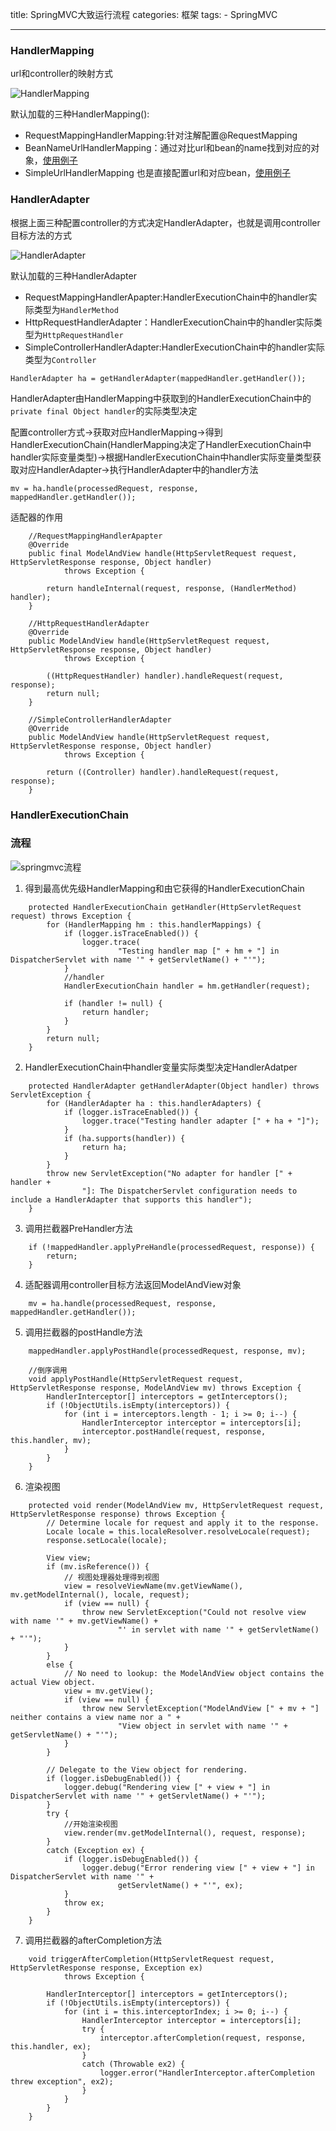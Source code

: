 title: SpringMVC大致运行流程
categories: 框架
tags: 
	- SpringMVC

---

### HandlerMapping

url和controller的映射方式


![HandlerMapping](http://wx3.sinaimg.cn/large/96b7c0f4ly1g2blsrig3yj20bv04174a.jpg)


默认加载的三种HandlerMapping():

- RequestMappingHandlerMapping:针对注解配置@RequestMapping
- BeanNameUrlHandlerMapping：通过对比url和bean的name找到对应的对象，[使用例子](https://www.tutorialspoint.com/springmvc/springmvc_beannameurlhandlermapping.htm)
- SimpleUrlHandlerMapping 也是直接配置url和对应bean，[使用例子](https://www.tutorialspoint.com/springmvc/springmvc_simpleurlhandlermapping.htm)

### HandlerAdapter

根据上面三种配置controller的方式决定HandlerAdapter，也就是调用controller目标方法的方式

![HandlerAdapter](http://wx2.sinaimg.cn/large/96b7c0f4ly1g2bm2cj768j20dv042aa3.jpg)

默认加载的三种HandlerAdapter

- RequestMappingHandlerApapter:HandlerExecutionChain中的handler实际类型为`HandlerMethod`
- HttpRequestHandlerAdapter：HandlerExecutionChain中的handler实际类型为`HttpRequestHandler`
- SimpleControllerHandlerAdapter:HandlerExecutionChain中的handler实际类型为`Controller`

`HandlerAdapter ha = getHandlerAdapter(mappedHandler.getHandler());`

HandlerAdapter由HandlerMapping中获取到的HandlerExecutionChain中的`private final Object handler`的实际类型决定

配置controller方式->获取对应HandlerMapping->得到HandlerExecutionChain(HandlerMapping决定了HandlerExecutionChain中handler实际变量类型)->根据HandlerExecutionChain中handler实际变量类型获取对应HandlerAdapter->执行HandlerAdapter中的handler方法

`mv = ha.handle(processedRequest, response, mappedHandler.getHandler());`

适配器的作用

```
	//RequestMappingHandlerApapter
	@Override
	public final ModelAndView handle(HttpServletRequest request, HttpServletResponse response, Object handler)
			throws Exception {

		return handleInternal(request, response, (HandlerMethod) handler);
	}

	//HttpRequestHandlerAdapter
	@Override
	public ModelAndView handle(HttpServletRequest request, HttpServletResponse response, Object handler)
			throws Exception {

		((HttpRequestHandler) handler).handleRequest(request, response);
		return null;
	}

	//SimpleControllerHandlerAdapter
	@Override
	public ModelAndView handle(HttpServletRequest request, HttpServletResponse response, Object handler)
			throws Exception {

		return ((Controller) handler).handleRequest(request, response);
	}
```

### HandlerExecutionChain



### 流程

![springmvc流程](http://wx4.sinaimg.cn/large/96b7c0f4ly1g2cfxsdnhfj20w20q878x.jpg)

1. 得到最高优先级HandlerMapping和由它获得的HandlerExecutionChain

```
	protected HandlerExecutionChain getHandler(HttpServletRequest request) throws Exception {
		for (HandlerMapping hm : this.handlerMappings) {
			if (logger.isTraceEnabled()) {
				logger.trace(
						"Testing handler map [" + hm + "] in DispatcherServlet with name '" + getServletName() + "'");
			}
			//handler
			HandlerExecutionChain handler = hm.getHandler(request);
			
			if (handler != null) {
				return handler;
			}
		}
		return null;
	}
```

2. HandlerExecutionChain中handler变量实际类型决定HandlerAdatper

```
	protected HandlerAdapter getHandlerAdapter(Object handler) throws ServletException {
		for (HandlerAdapter ha : this.handlerAdapters) {
			if (logger.isTraceEnabled()) {
				logger.trace("Testing handler adapter [" + ha + "]");
			}
			if (ha.supports(handler)) {
				return ha;
			}
		}
		throw new ServletException("No adapter for handler [" + handler +
				"]: The DispatcherServlet configuration needs to include a HandlerAdapter that supports this handler");
	}
```

3. 调用拦截器PreHandler方法

```
	if (!mappedHandler.applyPreHandle(processedRequest, response)) {
		return;
	}
```

4. 适配器调用controller目标方法返回ModelAndView对象

```
	mv = ha.handle(processedRequest, response, mappedHandler.getHandler());
```

5. 调用拦截器的postHandle方法

```
	mappedHandler.applyPostHandle(processedRequest, response, mv);

	//倒序调用
	void applyPostHandle(HttpServletRequest request, HttpServletResponse response, ModelAndView mv) throws Exception {
		HandlerInterceptor[] interceptors = getInterceptors();
		if (!ObjectUtils.isEmpty(interceptors)) {
			for (int i = interceptors.length - 1; i >= 0; i--) {
				HandlerInterceptor interceptor = interceptors[i];
				interceptor.postHandle(request, response, this.handler, mv);
			}
		}
	}
```

6. 渲染视图

```
	protected void render(ModelAndView mv, HttpServletRequest request, HttpServletResponse response) throws Exception {
		// Determine locale for request and apply it to the response.
		Locale locale = this.localeResolver.resolveLocale(request);
		response.setLocale(locale);

		View view;
		if (mv.isReference()) {
			// 视图处理器处理得到视图
			view = resolveViewName(mv.getViewName(), mv.getModelInternal(), locale, request);
			if (view == null) {
				throw new ServletException("Could not resolve view with name '" + mv.getViewName() +
						"' in servlet with name '" + getServletName() + "'");
			}
		}
		else {
			// No need to lookup: the ModelAndView object contains the actual View object.
			view = mv.getView();
			if (view == null) {
				throw new ServletException("ModelAndView [" + mv + "] neither contains a view name nor a " +
						"View object in servlet with name '" + getServletName() + "'");
			}
		}

		// Delegate to the View object for rendering.
		if (logger.isDebugEnabled()) {
			logger.debug("Rendering view [" + view + "] in DispatcherServlet with name '" + getServletName() + "'");
		}
		try {
			//开始渲染视图
			view.render(mv.getModelInternal(), request, response);
		}
		catch (Exception ex) {
			if (logger.isDebugEnabled()) {
				logger.debug("Error rendering view [" + view + "] in DispatcherServlet with name '" +
						getServletName() + "'", ex);
			}
			throw ex;
		}
	}
```

7. 调用拦截器的afterCompletion方法

```
	void triggerAfterCompletion(HttpServletRequest request, HttpServletResponse response, Exception ex)
			throws Exception {

		HandlerInterceptor[] interceptors = getInterceptors();
		if (!ObjectUtils.isEmpty(interceptors)) {
			for (int i = this.interceptorIndex; i >= 0; i--) {
				HandlerInterceptor interceptor = interceptors[i];
				try {
					interceptor.afterCompletion(request, response, this.handler, ex);
				}
				catch (Throwable ex2) {
					logger.error("HandlerInterceptor.afterCompletion threw exception", ex2);
				}
			}
		}
	}
```

